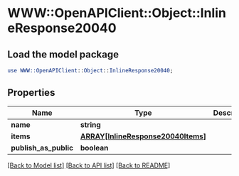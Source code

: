 # WWW::OpenAPIClient::Object::InlineResponse20040

## Load the model package
```perl
use WWW::OpenAPIClient::Object::InlineResponse20040;
```

## Properties
Name | Type | Description | Notes
------------ | ------------- | ------------- | -------------
**name** | **string** |  | 
**items** | [**ARRAY[InlineResponse20040Items]**](InlineResponse20040Items.md) |  | 
**publish_as_public** | **boolean** |  | 

[[Back to Model list]](../README.md#documentation-for-models) [[Back to API list]](../README.md#documentation-for-api-endpoints) [[Back to README]](../README.md)



